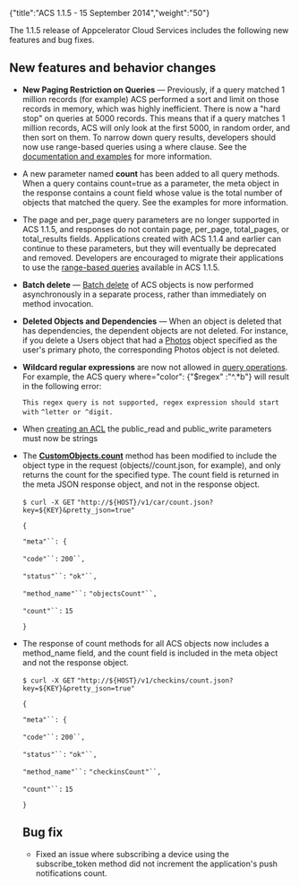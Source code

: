 {"title":"ACS 1.1.5 - 15 September 2014","weight":"50"}

The 1.1.5 release of Appcelerator Cloud Services includes the following new features and bug fixes.

## New features and behavior changes

* **New Paging Restriction on Queries** — Previously, if a query matched 1 million records (for example) ACS performed a sort and limit on those records in memory, which was highly inefficient. There is now a "hard stop" on queries at 5000 records. This means that if a query matches 1 million records, ACS will only look at the first 5000, in random order, and then sort on them. To narrow down query results, developers should now use range-based queries using a where clause. See the [documentation and examples](/docs/appc/Mobile_Backend_Services/Mobile_Backend_Services_Guide/Search_and_Query_APIs/) for more information.

* A new parameter named **count** has been added to all query methods. When a query contains count=true as a parameter, the meta object in the response contains a count field whose value is the total number of objects that matched the query. See the examples for more information.

* The page and per\_page query parameters are no longer supported in ACS 1.1.5, and responses do not contain page, per\_page, total\_pages, or total\_results fields. Applications created with ACS 1.1.4 and earlier can continue to these parameters, but they will eventually be deprecated and removed. Developers are encouraged to migrate their applications to use the [range-based queries](/docs/appc/Mobile_Backend_Services/Mobile_Backend_Services_Guide/Search_and_Query_APIs/) available in ACS 1.1.5.

* **Batch delete** — [Batch delete](/docs/appc/Mobile_Backend_Services/Mobile_Backend_Services_Guide/Admin_Access/) of ACS objects is now performed asynchronously in a separate process, rather than immediately on method invocation.

* **Deleted Objects and Dependencies** — When an object is deleted that has dependencies, the dependent objects are not deleted. For instance, if you delete a Users object that had a [Photos](/arrowdb/latest/#!/api/Photos) object specified as the user's primary photo, the corresponding Photos object is not deleted.

* **Wildcard regular expressions** are now not allowed in [query operations](/docs/appc/Mobile_Backend_Services/Mobile_Backend_Services_Guide/Search_and_Query_APIs/). For example, the ACS query where="color": {"$regex" :"^.\*b"} will result in the following error:

  `This regex query is not supported, regex expression should start` `with` `^letter or ^digit.`

* When [creating an ACL](/arrowdb/latest/#!/api/ACLs) the public\_read and public\_write parameters must now be strings

* The **[CustomObjects.count](/arrowdb/latest/#!/api/CustomObjects-method-count)** method has been modified to include the object type in the request (objects/<object>/count.json, for example), and only returns the count for the specified type. The count field is returned in the meta JSON response object, and not in the response object.

  `$ curl -X GET` `"http://${HOST}/v1/car/count.json?key=${KEY}&pretty_json=true"`

  `{`

  `"meta"``: {`

  `"code"``:` `200``,`

  `"status"``:` `"ok"``,`

  `"method_name"``:` `"objectsCount"``,`

  `"count"``:` `15`

  `}`

* The response of count methods for all ACS objects now includes a method\_name field, and the count field is included in the meta object and not the response object.

  `$ curl -X GET` `"http://${HOST}/v1/checkins/count.json?key=${KEY}&pretty_json=true"`

  `{`

  `"meta"``: {`

  `"code"``:` `200``,`

  `"status"``:` `"ok"``,`

  `"method_name"``:` `"checkinsCount"``,`

  `"count"``:` `15`

  `}`


## Bug fix

* Fixed an issue where subscribing a device using the subscribe\_token method did not increment the application's push notifications count.
